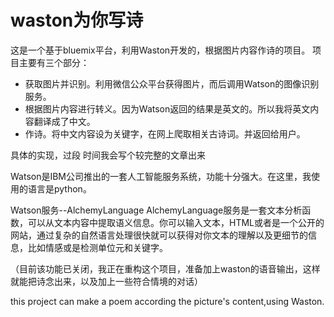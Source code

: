 # waston为你写诗

这是一个基于bluemix平台，利用Waston开发的，根据图片内容作诗的项目。
项目主要有三个部分：
 - 获取图片并识别。利用微信公众平台获得图片，而后调用Watson的图像识别服务。
 - 根据图片内容进行转义。因为Watson返回的结果是英文的。所以我将英文内容翻译成了中文。
 - 作诗。将中文内容设为关键字，在网上爬取相关古诗词。并返回给用户。

具体的实现，过段 时间我会写个较完整的文章出来


Watson是IBM公司推出的一套人工智能服务系统，功能十分强大。在这里，我使用的语言是python。

Watson服务--AlchemyLanguage
AlchemyLanguage服务是一套文本分析函数，可以从文本内容中提取语义信息。你可以输入文本，HTML或者是一个公开的网站，通过复杂的自然语言处理很快就可以获得对你文本的理解以及更细节的信息，比如情感或是检测单位元和关键字。

（目前该功能已关闭，我正在重构这个项目，准备加上waston的语音输出，这样就能把诗念出来，以及加上一些符合情境的对话）

this project can make a poem according the picture's content,using Waston. 

